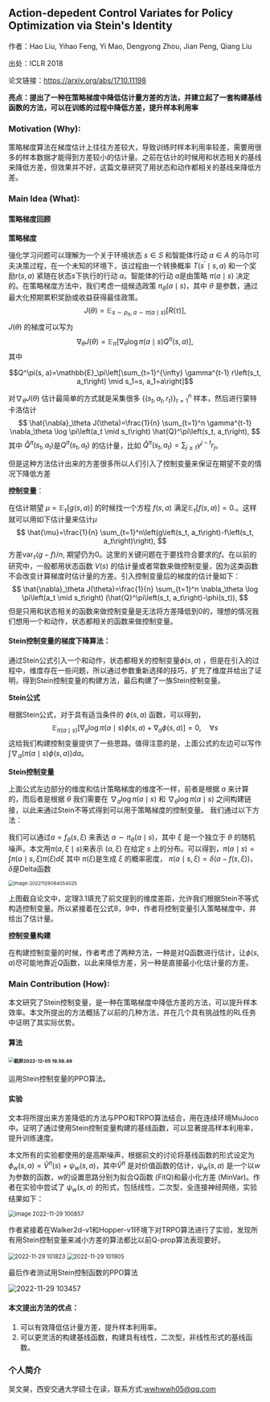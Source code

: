 ## Action-depedent Control Variates for Policy Optimization via Stein's Identity

作者：Hao Liu, Yihao Feng, Yi Mao, Dengyong Zhou, Jian Peng, Qiang Liu

出处：ICLR 2018

论文链接：https://arxiv.org/abs/1710.11198

**亮点：提出了一种在策略梯度中降低估计量方差的方法，并建立起了一套构建基线函数的方法，可以在训练的过程中降低方差，提升样本利用率**

### **Motivation (Why):** 

策略梯度算法在梯度估计上往往方差较大，导致训练时样本利用率较差，需要用很多的样本数据才能得到方差较小的估计量。之前在估计的时候用和状态相关的基线来降低方差，但效果并不好，这篇文章研究了用状态和动作都相关的基线来降低方差。

### **Main Idea (What):** 

#### **策略梯度回顾**

**策略梯度**

强化学习问题可以理解为一个关于环境状态 $s \in S$ 和智能体行动 $a \in A$ 的马尔可夫决策过程，在一个未知的环境下，该过程由一个转换概率 $T\left(s^{\prime} \mid s, a\right)$ 和一个奖励$r(s, a)$ 紧随在状态$s$下执行的行动 $a$。智能体的行动 $a$是由策略 $\pi(a \mid s)$ 决定的。在策略梯度方法中，我们考虑一组候选政策 $\pi_\theta(a \mid s)$，其中 $\theta$ 是参数，通过最大化预期累积奖励或收益获得最佳政策。
$$
J(\theta)=\mathbb{E}_{s \sim \rho_\pi, a \sim \pi(a \mid s)}[R(\tau)],
$$
 $J(\theta)$ 的梯度可以写为
$$
\nabla_\theta J(\theta)=\mathbb{E}_\pi\left[\nabla_\theta \log \pi(a \mid s) Q^\pi(s, a)\right],
$$
其中

 $$Q^\pi(s, a)=\mathbb{E}_\pi\left[\sum_{t=1}^{\infty} \gamma^{t-1} r\left(s_t, a_t\right) \mid s_1=s, a_1=a\right]$$  

对$\nabla_\theta J(\theta)$ 估计最简单的方式就是采集很多 $\left\{\left(s_t, a_t, r_t\right)\right\}_{t=1}^n$ 样本，然后进行蒙特卡洛估计
$$
\hat{\nabla}_\theta J(\theta)=\frac{1}{n} \sum_{t=1}^n \gamma^{t-1} \nabla_\theta \log \pi\left(a_t \mid s_t\right) \hat{Q}^\pi\left(s_t, a_t\right),
$$
其中 $\hat{Q}^\pi\left(s_t, a_t\right)$是$Q^\pi\left(s_t, a_t\right)$ 的估计量，比如 $\hat{Q}^\pi\left(s_t, a_t\right)=\sum_{j \geq t} \gamma^{j-t} r_j$。

但是这种方法估计出来的方差很多所以人们引入了控制变量来保证在期望不变的情况下降低方差

**控制变量**：

在估计期望 $\mu=\mathbb{E}_\tau[g(s, a)]$ 的时候找一个方程 $f(s, a)$ 满足$\mathbb{E}_\tau[f(s, a)]=0$.。这样就可以用如下估计量来估计$\mu$
$$
\hat{\mu}=\frac{1}{n} \sum_{t=1}^n\left(g\left(s_t, a_t\right)-f\left(s_t, a_t\right)\right),
$$
方差$\operatorname{var}_\tau(g-f) / n$, 期望仍为0。这里的关键问题在于要找符合要求的$f$。在以前的研究中，一般都用状态函数 $V(s)$ 的估计量或者常数来做控制变量，因为这类函数不会改变计算梯度时估计量的方差。引入控制变量后的梯度的估计量如下：
$$
\hat{\nabla}_\theta J(\theta)=\frac{1}{n} \sum_{t=1}^n  \nabla_\theta \log \pi\left(a_t \mid s_t\right) (\hat{Q}^\pi\left(s_t, a_t\right)-\phi(s_t)),
$$
但是只用和状态相关的函数来做控制变量是无法将方差降低到0的，理想的情况我们想用一个和动作，状态都相关的函数来做控制变量。

#### Stein控制变量的梯度下降算法：

通过Stein公式引入一个和动作，状态都相关的控制变量$\phi(s,a)$ ，但是在引入的过程中，维度存在一些问题，所以通过参数重新选择的技巧，扩充了维度并给出了证明，得到Stein控制变量的构建方法，最后构建了一族Stein控制变量。

**Stein公式**

根据Stein公式，对于具有适当条件的 $\phi(s, a)$ 函数，可以得到，
$$
\mathbb{E}_{\pi(a \mid s)}\left[\nabla_a \log \pi(a \mid s) \phi(s, a)+\nabla_a \phi(s, a)\right]=0, \quad \forall s
$$
这给我们构建控制变量提供了一些思路。值得注意的是，上面公式的左边可以写作$\int \nabla_a(\pi(a \mid s) \phi(s, a)) d a$。

**Stein控制变量**

上面公式左边部分的维度和估计策略梯度的维度不一样，前者是根据 $a$ 来计算的，而后者是根据 $\theta$ 我们需要在 $\nabla_a \log \pi(a \mid s)$ 和 $\nabla_\theta \log \pi(a \mid s)$ 之间构建链接，以此来通过Stein不等式得到可以用于策略梯度的控制变量。 我们通过以下方法：

我们可以通过$a=f_\theta(s, \xi)$ 来表达 $a \sim \pi_\theta(a \mid s)$，其中 $\xi$ 是一个独立于 $\theta$ 的随机噪声。本文用$\pi(a, \xi \mid s)$来表示 $(a, \xi)$ 在给定 $s$ 上的分布。可以得到，$\pi(a \mid s)=\int \pi(a \mid s, \xi) \pi(\xi) d \xi$ 其中 $\pi(\xi)$是生成 $\xi$ 的概率密度， $\pi(a \mid s, \xi)=\delta(a-f(s, \xi))$， $\delta$是Delta函数

<img src="img/Stein1.png" alt="image-20221129094054025" style="zoom:67%;" />

上图截自论文中，定理3.1填充了前文提到的维度差距，允许我们根据Stein不等式构造控制变量。所以紧接着在公式8，9中，作者将控制变量引入策略梯度中，并给出了估计量。

**控制变量构建**

在构建控制变量的时候，作者考虑了两种方法，一种是对Q函数进行估计，让$\phi(s,a)$尽可能地靠近$Q$函数，以此来降低方差，另一种是直接最小化估计量的方差。

### **Main Contribution (How):**

本文研究了Stein控制变量，是一种在策略梯度中降低方差的方法，可以提升样本效率。本文所提出的方法概括了以前的几种方法，并在几个具有挑战性的RL任务中证明了其实际优势。

#### 算法

#### <img src="img/Stein2.png" alt="截屏2022-12-05 19.58.49" style="zoom:67%;" />

运用Stein控制变量的PPO算法。

#### 实验

文本将所提出来方差降低的方法与PPO和TRPO算法结合，用在连续环境MuJoco中。证明了通过使用Stein控制变量构建的基线函数，可以显著提高样本利用率，提升训练速度。

本文所有的实验都使用的是高斯噪声，根据前文的讨论将基线函数的形式设定为$\phi_w(s, a)=\hat{V}^\pi(s)+\psi_w(s, a)$，其中$\hat{V}^\pi$ 是对价值函数的估计，$\psi_w(s, a)$ 是一个以$w$ 为参数的函数，$w$的设置思路分别为拟合Q函数 (FitQ)和最小化方差 (MinVar)。作者在实验中尝试了 $\psi_w(s, a)$ 的形式，包括线性，二次型，全连接神经网络，实验结果如下：

<img src="img/Stein3.png" alt="image 2022-11-29 100857" style="zoom:80%;" />

作者紧接着在Walker2d-v1和Hopper-v1环境下对TRPO算法进行了实验，发现所有用Stein控制变量来减小方差的算法都比以前Q-prop算法表现要好。

<img src="img/Stein4.png" alt="2022-11-29 101823" style="zoom: 80%;" />

<img src="img/Stein5.png" alt="2022-11-29 101905" style="zoom:80%;" />

最后作者测试用Stein控制函数的PPO算法

![2022-11-29 103457](img/Stein6.png)

#### 本文提出方法的优点：

1. 可以有效降低估计量方差，提升样本利用率。
2. 可以更灵活的构建基线函数，构建具有线性，二次型，非线性形式的基线函数。



### 个人简介

吴文昊，西安交通大学硕士在读，联系方式:wwhwwh05@qq.com







